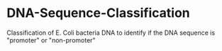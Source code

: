 # DNA-Sequence-Classification
Classification of E. Coli bacteria DNA to identify if the DNA sequence is "promoter" or "non-promoter"
